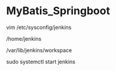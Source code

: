 # MyBatis_Springboot
vim /etc/sysconfig/jenkins

/home/jenkins

/var/lib/jenkins/workspace

sudo systemctl start jenkins